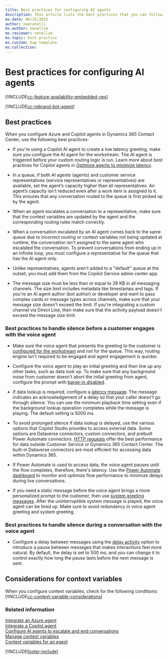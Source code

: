 ```yaml
---
title: Best practices for configuring AI agents
description: This article lists the best practices that you can follow when you configure Azure and Copilot agents in your contact center.
ms.date: 06/25/2025
author: neeranelli
ms.author: nenellim
ms.reviewer: nenellim
ms.topic: best-practice
ms.custom: bap-template
ms.collection:
---
```


# Best practices for configuring AI agents

[!INCLUDE[cc-feature-availability-embedded-yes](../../includes/cc-feature-availability-embedded-yes.md)]

[!INCLUDE[cc-rebrand-bot-agent](../../includes/cc-rebrand-bot-agent.md)]

## Best practices

When you configure Azure and Copilot agents in Dynamics 365 Contact Center, use the following best practices:

 - If you're using a Copilot AI agent to create a low latency greeting, make sure you configure the AI agent for the workstream. The AI agent is triggered before your custom routing logic is run. Learn more about best practices for Copilot agents in [Optimize agents to minimize latency](/microsoft-copilot-studio/guidance/optimize-minimize-latency).

- In a queue, if both AI agents (agents) and customer service representatives (service representatives or representatives) are available, set the agent’s capacity higher than all representatives. An agent’s capacity isn't reduced even after a work item is assigned to it. This ensures that any conversation routed to the queue is first picked up by the agent.

- When an agent escalates a conversation to a representative, make sure that the context variables are updated by the agent and the corresponding routing rules match correctly.

- When a conversation escalated by an AI agent comes back to the same queue due to incorrect routing or context variables not being updated at runtime, the conversation isn't assigned to the same agent who escalated the conversation. To prevent conversations from ending up in an infinite loop, you must configure a representative for the queue that has the AI agent only.

- Unlike representatives, agents aren't added to a "default" queue at the outset; you must add them from the Copilot Service admin center app.

- The message size must be less than or equal to 28 KB in all messaging channels. The size limit includes metadata like timestamps and tags. If you're an AI agent author (bot author) or developer and want to pass complex cards or message types across channels, make sure that your message size doesn't exceed the limit. If you're integrating a custom channel via Direct Line, then make sure that the activity payload doesn't exceed the message size limit.

### Best practices to handle silence before a customer engages with the voice agent

- Make sure the voice agent that presents the greeting to the customer is [configured for the workstream](create-workstreams.md#add-an-agent-to-a-workstream) and not for the queue. This way, routing engine isn't required to be engaged and agent engagement is quicker.

- Configure the voice agent to play an initial greeting and then line up any other tasks, such as data look up. To make sure that any background noise from customer doesn't abort the initial greeting from agent, configure the prompt with [barge-in disabled](/microsoft-copilot-studio/voice-configuration#barge-in-disable-scenarios).

- If data lookup is required, configure a [latency message](/microsoft-copilot-studio/voice-configuration#add-a-latency-message-for-long-running-operations). The message indicates an acknowledgement of a delay so that your caller doesn't go through silence. You can use the minimum playback time setting even if the background lookup operation completes while the message is playing. The default setting is 5000 ms.

- To avoid prolonged silence if data lookup is delayed, use the various options that Copilot Studio provides to access external data. Some options are Dataverse connectors, custom connectors, and prebuilt Power Automate connectors. [HTTP requests](/microsoft-copilot-studio/authoring-http-node) offer the best performance for data outside Customer Service or Dynamics 365 Contact Center. The built-in Dataverse connectors are most efficient for accessing data within Dynamics 365.

- If Power Automate is used to access data, the voice agent pauses until the flow completes, therefore, there's latency. Use the [Power Automate dashboard](/power-platform/admin/analytics-flow?tabs=new) to monitor and optimize flow performance to minimize delays during live conversations.

- If you need a static message before the voice agent brings a more personalized prompt to the customer, then use [system greeting messages](configure-automated-message.md#preconfigured-automated-message-triggers). After the uninterruptible system message is played, the voice agent can be lined up. Make sure to avoid redundancy in voice agent greeting and system greeting.

### Best practices to handle silence during a conversation with the voice agent

- Configure a delay between messages using the [delay activity](/microsoft-copilot-studio/authoring-send-event-activities#sending-other-activity-types) option to introduce a pause between messages that makes interactions feel more natural. By default, the delay is set to 500 ms, and you can change it to control exactly how long the pause lasts before the next message is sent.

## Considerations for context variables

When you configure context variables, check for the following conditions:
[!INCLUDE[cc-context-variable-considerations](../../includes/cc-context-variable-considerations.md)]

### Related information

[Integrate an Azure agent](configure-bot-azure.md)  
[Integrate a Copilot agent](configure-bot-virtual-agent.md)  
[Configure AI agents to escalate and end conversations](../develop/bot-escalate-end-conversation.md)  
[Manage context variables](manage-context-variables.md)  
[Context variables for an agent](context-variables-for-bot.md)  

[!INCLUDE[footer-include](../../includes/footer-banner.md)]
